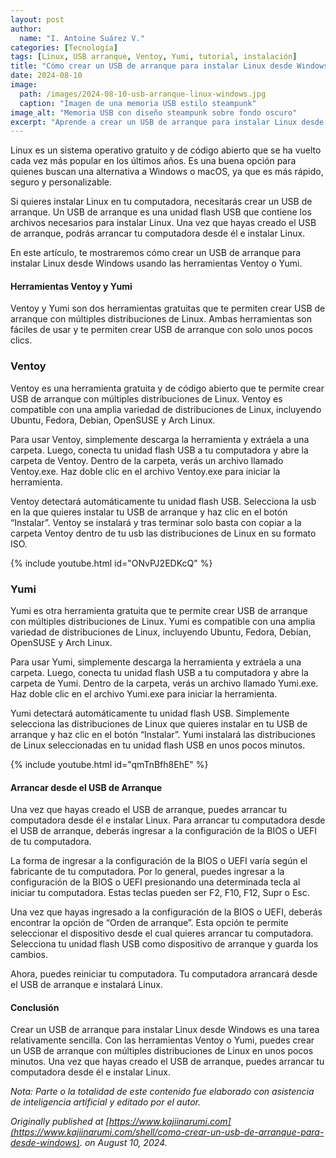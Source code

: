 ```yaml
---
layout: post
author:
  name: "I. Antoine Suárez V."
categories: [Tecnología]
tags: [Linux, USB arranque, Ventoy, Yumi, tutorial, instalación]
title: "Cómo crear un USB de arranque para instalar Linux desde Windows"
date: 2024-08-10
image:
  path: /images/2024-08-10-usb-arranque-linux-windows.jpg
  caption: "Imagen de una memoria USB estilo steampunk"
image_alt: "Memoria USB con diseño steampunk sobre fondo oscuro"
excerpt: "Aprende a crear un USB de arranque para instalar Linux desde Windows usando las herramientas Ventoy y Yumi, paso a paso y sin complicaciones."
---
```



Linux es un sistema operativo gratuito y de código abierto que se ha vuelto cada vez más popular en los últimos años. Es una buena opción para quienes buscan una alternativa a Windows o macOS, ya que es más rápido, seguro y personalizable.

Si quieres instalar Linux en tu computadora, necesitarás crear un USB de arranque. Un USB de arranque es una unidad flash USB que contiene los archivos necesarios para instalar Linux. Una vez que hayas creado el USB de arranque, podrás arrancar tu computadora desde él e instalar Linux.

En este artículo, te mostraremos cómo crear un USB de arranque para instalar Linux desde Windows usando las herramientas Ventoy o Yumi.

#### Herramientas Ventoy y Yumi

Ventoy y Yumi son dos herramientas gratuitas que te permiten crear USB de arranque con múltiples distribuciones de Linux. Ambas herramientas son fáciles de usar y te permiten crear USB de arranque con solo unos pocos clics.

### Ventoy

Ventoy es una herramienta gratuita y de código abierto que te permite crear USB de arranque con múltiples distribuciones de Linux. Ventoy es compatible con una amplia variedad de distribuciones de Linux, incluyendo Ubuntu, Fedora, Debian, OpenSUSE y Arch Linux.

Para usar Ventoy, simplemente descarga la herramienta y extráela a una carpeta. Luego, conecta tu unidad flash USB a tu computadora y abre la carpeta de Ventoy. Dentro de la carpeta, verás un archivo llamado Ventoy.exe. Haz doble clic en el archivo Ventoy.exe para iniciar la herramienta.

Ventoy detectará automáticamente tu unidad flash USB. Selecciona la usb en la que quieres instalar tu USB de arranque y haz clic en el botón “Instalar”. Ventoy se instalará y tras terminar solo basta con copiar a la carpeta Ventoy dentro de tu usb las distribuciones de Linux en su formato ISO.

{% include youtube.html id="ONvPJ2EDKcQ" %}

### Yumi

Yumi es otra herramienta gratuita que te permite crear USB de arranque con múltiples distribuciones de Linux. Yumi es compatible con una amplia variedad de distribuciones de Linux, incluyendo Ubuntu, Fedora, Debian, OpenSUSE y Arch Linux.

Para usar Yumi, simplemente descarga la herramienta y extráela a una carpeta. Luego, conecta tu unidad flash USB a tu computadora y abre la carpeta de Yumi. Dentro de la carpeta, verás un archivo llamado Yumi.exe. Haz doble clic en el archivo Yumi.exe para iniciar la herramienta.

Yumi detectará automáticamente tu unidad flash USB. Simplemente selecciona las distribuciones de Linux que quieres instalar en tu USB de arranque y haz clic en el botón “Instalar”. Yumi instalará las distribuciones de Linux seleccionadas en tu unidad flash USB en unos pocos minutos.

{% include youtube.html id="qmTnBfh8EhE" %}

#### Arrancar desde el USB de Arranque

Una vez que hayas creado el USB de arranque, puedes arrancar tu computadora desde él e instalar Linux. Para arrancar tu computadora desde el USB de arranque, deberás ingresar a la configuración de la BIOS o UEFI de tu computadora.

La forma de ingresar a la configuración de la BIOS o UEFI varía según el fabricante de tu computadora. Por lo general, puedes ingresar a la configuración de la BIOS o UEFI presionando una determinada tecla al iniciar tu computadora. Estas teclas pueden ser F2, F10, F12, Supr o Esc.

Una vez que hayas ingresado a la configuración de la BIOS o UEFI, deberás encontrar la opción de “Orden de arranque”. Esta opción te permite seleccionar el dispositivo desde el cual quieres arrancar tu computadora. Selecciona tu unidad flash USB como dispositivo de arranque y guarda los cambios.

Ahora, puedes reiniciar tu computadora. Tu computadora arrancará desde el USB de arranque e instalará Linux.

#### Conclusión

Crear un USB de arranque para instalar Linux desde Windows es una tarea relativamente sencilla. Con las herramientas Ventoy o Yumi, puedes crear un USB de arranque con múltiples distribuciones de Linux en unos pocos minutos. Una vez que hayas creado el USB de arranque, puedes arrancar tu computadora desde él e instalar Linux.


_Nota: Parte o la totalidad de este contenido fue elaborado con asistencia de inteligencia artificial y editado por el autor._

_Originally published at [https://www.kajiinarumi.com](https://www.kajiinarumi.com/shell/como-crear-un-usb-de-arranque-para-desde-windows). on August 10, 2024._
